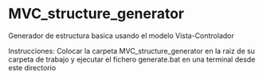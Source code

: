 # MVC_structure_generator
Generador de estructura basica usando el modelo Vista-Controlador

Instrucciones:
Colocar la carpeta MVC_structure_generator en la raiz de su carpeta de trabajo y ejecutar el fichero generate.bat en una terminal desde este directorio
